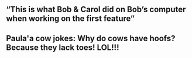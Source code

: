 ## “This is what Bob & Carol did on Bob’s computer when working on the first feature”

## Paula'a cow jokes: Why do cows have hoofs? Because they lack toes! LOL!!!
